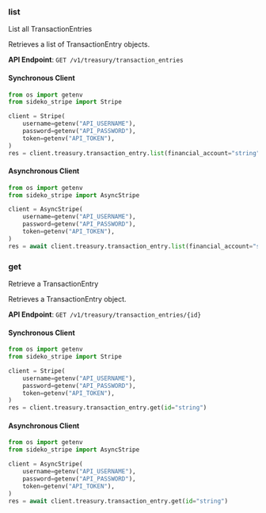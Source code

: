 
### list <a name="list"></a>
List all TransactionEntries

<p>Retrieves a list of TransactionEntry objects.</p>

**API Endpoint**: `GET /v1/treasury/transaction_entries`

#### Synchronous Client

```python
from os import getenv
from sideko_stripe import Stripe

client = Stripe(
    username=getenv("API_USERNAME"),
    password=getenv("API_PASSWORD"),
    token=getenv("API_TOKEN"),
)
res = client.treasury.transaction_entry.list(financial_account="string")
```

#### Asynchronous Client

```python
from os import getenv
from sideko_stripe import AsyncStripe

client = AsyncStripe(
    username=getenv("API_USERNAME"),
    password=getenv("API_PASSWORD"),
    token=getenv("API_TOKEN"),
)
res = await client.treasury.transaction_entry.list(financial_account="string")
```

### get <a name="get"></a>
Retrieve a TransactionEntry

<p>Retrieves a TransactionEntry object.</p>

**API Endpoint**: `GET /v1/treasury/transaction_entries/{id}`

#### Synchronous Client

```python
from os import getenv
from sideko_stripe import Stripe

client = Stripe(
    username=getenv("API_USERNAME"),
    password=getenv("API_PASSWORD"),
    token=getenv("API_TOKEN"),
)
res = client.treasury.transaction_entry.get(id="string")
```

#### Asynchronous Client

```python
from os import getenv
from sideko_stripe import AsyncStripe

client = AsyncStripe(
    username=getenv("API_USERNAME"),
    password=getenv("API_PASSWORD"),
    token=getenv("API_TOKEN"),
)
res = await client.treasury.transaction_entry.get(id="string")
```

